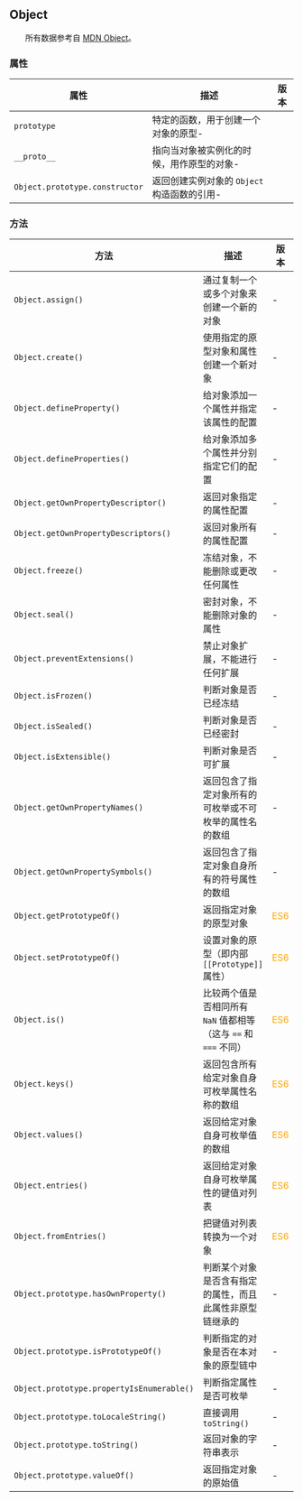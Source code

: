 ## Object

&emsp;&emsp;所有数据参考自 [MDN Object](https://developer.mozilla.org/zh-CN/docs/Web/JavaScript/Reference/Global_Objects/Object)。

### 属性

|属性|描述|版本|
|-|-|-|
|`prototype`|特定的函数，用于创建一个对象的原型-|
|`__proto__`|指向当对象被实例化的时候，用作原型的对象-|
|`Object.prototype.constructor`|返回创建实例对象的 `Object` 构造函数的引用-|

### 方法

|方法|描述|版本|
|-|-|-|
|`Object.assign()`|通过复制一个或多个对象来创建一个新的对象|-|
|`Object.create()`|使用指定的原型对象和属性创建一个新对象|-|
|`Object.defineProperty()`|给对象添加一个属性并指定该属性的配置|-|
|`Object.defineProperties()`|给对象添加多个属性并分别指定它们的配置|-|
|`Object.getOwnPropertyDescriptor()`|返回对象指定的属性配置|-|
|`Object.getOwnPropertyDescriptors()`|返回对象所有的属性配置|-|
|`Object.freeze()`|冻结对象，不能删除或更改任何属性|-|
|`Object.seal()`|密封对象，不能删除对象的属性|-|
|`Object.preventExtensions()`|禁止对象扩展，不能进行任何扩展|-|
|`Object.isFrozen()`|判断对象是否已经冻结|-|
|`Object.isSealed()`|判断对象是否已经密封|-|
|`Object.isExtensible()`|判断对象是否可扩展|-|
|`Object.getOwnPropertyNames()`|返回包含了指定对象所有的可枚举或不可枚举的属性名的数组|-|
|`Object.getOwnPropertySymbols()`|返回包含了指定对象自身所有的符号属性的数组|-|
|`Object.getPrototypeOf()`|返回指定对象的原型对象|<font color="orange">ES6</font>|
|`Object.setPrototypeOf()`|设置对象的原型（即内部 `[[Prototype]]` 属性）|<font color="orange">ES6</font>|
|`Object.is()`|比较两个值是否相同所有 `NaN` 值都相等（这与 `==` 和 `===` 不同）|<font color="orange">ES6</font>|
|`Object.keys()`|返回包含所有给定对象自身可枚举属性名称的数组|<font color="orange">ES6</font>|
|`Object.values()`|返回给定对象自身可枚举值的数组|<font color="orange">ES6</font>|
|`Object.entries()`|返回给定对象自身可枚举属性的键值对列表|<font color="orange">ES6</font>|
|`Object.fromEntries()`|把键值对列表转换为一个对象|<font color="orange">ES6</font>|
|`Object.prototype.hasOwnProperty()`|判断某个对象是否含有指定的属性，而且此属性非原型链继承的|-|
|`Object.prototype.isPrototypeOf()`|判断指定的对象是否在本对象的原型链中|-|
|`Object.prototype.propertyIsEnumerable()`|判断指定属性是否可枚举|-|
|`Object.prototype.toLocaleString()`|直接调用 `toString()`|-|
|`Object.prototype.toString()`|返回对象的字符串表示|-|
|`Object.prototype.valueOf()`|返回指定对象的原始值|-|


